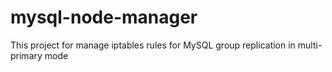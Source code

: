 # mysql-node-manager
This project for manage iptables rules for MySQL group replication in multi-primary mode
